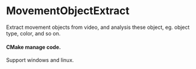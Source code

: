 # MovementObjectExtract
Extract movement objects from video, and analysis these object, eg. object type, color, and so on.
<br>

#### CMake manage code.<br>
Support windows and linux.<br>
